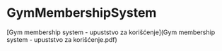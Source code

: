 # GymMembershipSystem
[Gym membership system - upuststvo za korišćenje](Gym membership system - upuststvo za korišćenje.pdf)
